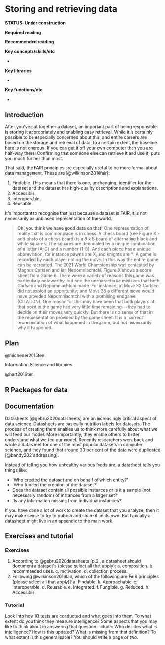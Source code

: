

# Storing and retrieving data

**STATUS: Under construction.**

**Required reading**


**Recommended reading**



**Key concepts/skills/etc**

- 

**Key libraries**

- 

**Key functions/etc**

- 



<!-- Lee, Benjamin, 2018, 'Ten simple rules for documenting scientific software' -->


## Introduction

After you've put together a dataset, an important part of being responsible is storing it appropriately and enabling easy retrieval. While it is certainly possible to be especially concerned about this, and entire careers are based on the storage and retrieval of data, to a certain extent, the baseline here is not onerous. If you can get it off your own computer then you are half-way there! Confirming that someone else can retrieve it and use it, puts you much further than most.

That said, the FAIR principles are especially useful to be more formal about data management. These are [@wilkinson2016fair]:

1. Findable. This means that there is one, unchanging, identifier for the dataset and the dataset has high-quality descriptions and explanations.
2. Accessible.
3. Interoperable.
4. Reusable.

It's important to recognise that just because a dataset is FAIR, it is not necessarily an unbiased representation of the world. 

> **Oh, you think we have good data on that!** One representation of reality that is commonplace is in chess. A chess board (see Figure X - add photo of a chess board) is a 8 x 8 board of alternating black and white squares. The squares are denonated by a unique combination of a letter (A-G) and a number (1-8). And each piece has a unique abbreviation, for instance pawns are X, and knights are Y. A game is recorded by each player noting the move. In this way the entire game can be recreated. The 2021 World Championship was contested by Magnus Carlsen and Ian Nepomniachtchi. Figure X shows a score sheet from Game 6. There were a variety of reasons this game was particularly noteworthy, but one the uncharactertic mistakes that both Carlsen and Nepomniachtchi made. For instance, at Move 32 Carlsen did not exploit an opportunity; and Move 36 a different move would have provided Nepomniachtchi with a promising endgame (CITATION). One reason for this may have been that both players at that point in the game had very little time remaining---they had to decide on their moves very quickly. But there is no sense of that in the representation provided by the game sheet. It is a 'correct' representation of what happened in the game, but not necessarily why it happened.




## Plan

@michener2015ten

Information Science and libraries

@hart2016ten



## R Packages for data


## Documentation

Datasheets [@gebru2020datasheets] are an increasingly critical aspect of data science. Datasheets are basically nutrition labels for datasets. The process of creating them enables us to think more carefully about what we will feed our model. More importantly, they enable others to better understand what we fed our model. Recently researchers went back and wrote a datasheet for one of the most popular datasets in computer science, and they found that around 30 per cent of the data were duplicated [@bandy2021addressing].

Instead of telling you how unhealthy various foods are, a datasheet tells you things like:

- 'Who created the dataset and on behalf of which entity?'
- 'Who funded the creation of the dataset?'
- Does the dataset contain all possible instances or is it a sample (not necessarily random) of instances from a larger set?'
- 'Is any information missing from individual instances?'

If you have done a lot of work to create the dataset that you analyze, then it may make sense to try to publish and share it on its own. But typically a datasheet might live in an appendix to the main work.




## Exercises and tutorial


### Exercises

1. According to @gebru2020datasheets [p.2], a datasheet should document a dataset's (please select all that apply):
    a. composition.
    b. recommended uses.
    c. motivation.
    d. collection process.
2. Following @wilkinson2016fair, which of the following are FAIR principles (please select all that apply)?
    a. Findable.
    b. Approachable.
    c. Interoperable.
    d. Reusable.
    e. Integrated.
    f. Fungible.
    g. Reduced.
    h. Accessible.

### Tutorial

Look into how IQ tests are conducted and what goes into them. To what extent do you think they measure intelligence? Some aspects that you may like to think about in answering that question include: Who decides what is intelligence? How is this updated? What is missing from that definition? To what extent is this generalisable? You should write a page or two.


